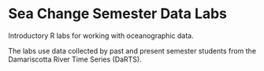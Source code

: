 # Sea Change Semester Data Labs

Introductory R labs for working with oceanographic data.

The labs use data collected by past and present semester students from the Damariscotta River Time Series (DaRTS).
